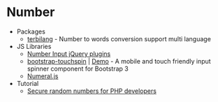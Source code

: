 # Number
* Packages
    - [terbilang](https://goo.gl/1uPV2Y) - Number to words conversion support multi language
* JS Libraries
    - [Number Input jQuery plugins](http://goo.gl/pGILmI)
    - [bootstrap-touchspin](http://goo.gl/V63nyv) | [Demo](http://goo.gl/uoXz43) - A mobile and touch friendly input spinner component for Bootstrap 3
    - [Numeral.js](http://numeraljs.com/)
* Tutorial
    - [Secure random numbers for PHP developers](http://goo.gl/KAHSI7)
